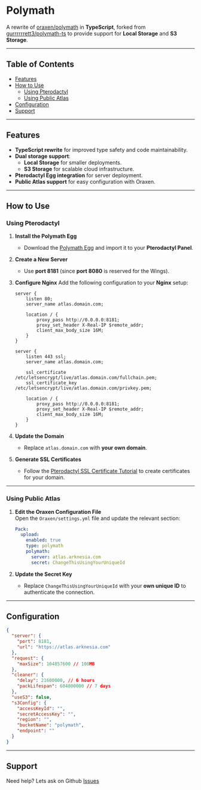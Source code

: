 # Polymath

A rewrite of [oraxen/polymath](https://github.com/oraxen/polymath) in **TypeScript**, forked from [gurrrrrrett3/polymath-ts](https://github.com/gurrrrrrett3/polymath-ts) to provide support for **Local Storage** and **S3 Storage**.

---

## Table of Contents

- [Features](#features)
- [How to Use](#how-to-use)
  - [Using Pterodactyl](#using-pterodactyl)
  - [Using Public Atlas](#using-public-atlas)
- [Configuration](#configuration)
- [Support](#support)

---

## Features

- **TypeScript rewrite** for improved type safety and code maintainability.
- **Dual storage support**:
  - **Local Storage** for smaller deployments.
  - **S3 Storage** for scalable cloud infrastructure.
- **Pterodactyl Egg integration** for server deployment.
- **Public Atlas support** for easy configuration with Oraxen.

---

## How to Use

### Using Pterodactyl

1. **Install the Polymath Egg**

   - Download the [Polymath Egg](https://github.com/Arknesia/Polymath/blob/master/egg-polymath.json) and import it to your **Pterodactyl Panel**.

2. **Create a New Server**

   - Use **port 8181** (since **port 8080** is reserved for the Wings).

3. **Configure Nginx**
   Add the following configuration to your **Nginx** setup:

   ```nginx
   server {
       listen 80;
       server_name atlas.domain.com;

       location / {
           proxy_pass http://0.0.0.0:8181;
           proxy_set_header X-Real-IP $remote_addr;
           client_max_body_size 16M;
       }
   }

   server {
       listen 443 ssl;
       server_name atlas.domain.com;

       ssl_certificate /etc/letsencrypt/live/atlas.domain.com/fullchain.pem;
       ssl_certificate_key /etc/letsencrypt/live/atlas.domain.com/privkey.pem;

       location / {
           proxy_pass http://0.0.0.0:8181;
           proxy_set_header X-Real-IP $remote_addr;
           client_max_body_size 16M;
       }
   }
   ```

4. **Update the Domain**

   - Replace `atlas.domain.com` with **your own domain**.

5. **Generate SSL Certificates**
   - Follow the [Pterodactyl SSL Certificate Tutorial](https://pterodactyl.io/tutorials/creating_ssl_certificates.html) to create certificates for your domain.

---

### Using Public Atlas

1. **Edit the Oraxen Configuration File**  
   Open the `Oraxen/settings.yml` file and update the relevant section:

   ```yaml
   Pack:
     upload:
       enabled: true
       type: polymath
       polymath:
         server: atlas.arknesia.com
         secret: ChangeThisUsingYourUniqueId
   ```

2. **Update the Secret Key**
   - Replace `ChangeThisUsingYourUniqueId` with your **own unique ID** to authenticate the connection.

---

## Configuration

```json
{
  "server": {
    "port": 8181,
    "url": "https://atlas.arknesia.com"
  },
  "request": {
    "maxSize": 104857600 // 100MB
  },
  "cleaner": {
    "delay": 21600000, // 6 hours
    "packLifespan": 604800000 // 7 days
  },
  "useS3": false,
  "s3Config": {
    "accessKeyId": "",
    "secretAccessKey": "",
    "region": "",
    "bucketName": "polymath",
    "endpoint": ""
  }
}
```

---

## Support

Need help? Lets ask on Github [Issues](https://github.com/khisabkurniawan/polymath/issues)
